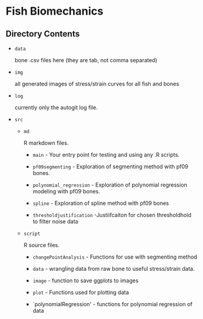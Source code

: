 # Fish Biomechanics

## Directory Contents

-   `data`

    bone .csv files here (they are tab, not comma separated)

-   `img`

    all generated images of stress/strain curves for all fish and bones

-   `log`

    currently only the autogit log file.

-   `src`

    -   `md`

        R markdown files.

        -   `main` - Your entry point for testing and using any .R scripts.
        
        -   `pf09segmenting` - Exploration of segmenting method with pf09 bones.
        
        -   `polynomial_regression` - Exploration of polynomial regression modeling with pf09 bones.

        -   `spline` - Exploration of spline method with pf09 bones
        
        -   `thresholdjustification` -Justiifcaiton for chosen thresholdhold to filter noise data

    -   `script`

        R source files. 

        -   `changePointAnalysis` - Functions for use with segmenting method

        -   `data` - wrangling data from raw bone to useful stress/strain data.
        
        -   `image` - function to save ggplots to images
        
        -   `plot` - Functions used for plotting data
        
        -   `polynomialRegression' - functions for polynomial regression of data
        


